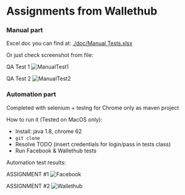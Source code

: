 # Assignments from Wallethub 

### Manual part

Excel doc you can find at: [./doc/Manual Tests.xlsx](https://github.com/kyxap/WallethubAssigment/blob/master/doc/Manual%20Tests.xlsx)

Or just check screenshot from file:

QA Test 1
![ManualTest1](https://github.com/kyxap/WallethubAssigment/blob/master/img/ManualTest1.png)

QA Test 2
![ManualTest2](https://github.com/kyxap/WallethubAssigment/blob/master/img/ManualTest2.png)


### Automation part

Completed with selenium + testng for Chrome only as maven project

How to run it (Tested on MacOS only):

* Install: java 1.8, chrome 62
* `git clone`
* Resolve TODO (insert credentials for login/pass in tests class)
* Run Facebook & Wallethub tests

Automation test results:

ASSIGNMENT #1
![Facebook](https://github.com/kyxap/WallethubAssigment/blob/master/img/facebook.png)

ASSIGNMENT #2
![Wallethub](https://github.com/kyxap/WallethubAssigment/blob/master/img/wallethub.png)
